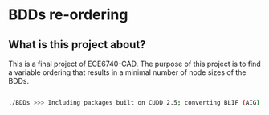 # BDDs re-ordering


## What is this project about?
This is a final project of ECE6740-CAD. The purpose of this project is to find a variable ordering that results in a minimal number of node sizes of the BDDs.




```bash

./BDDs >>> Including packages built on CUDD 2.5; converting BLIF (AIG) into BDDs w.r.t to input variable order defined in BLIF

```
